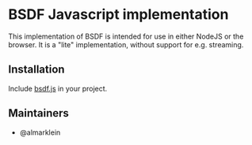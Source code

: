 # BSDF Javascript implementation

This implementation of BSDF is intended for use in either NodeJS or the browser.
It is a "lite" implementation, without support for e.g. streaming.

## Installation

Include [bsdf.js](bsdf.js) in your project.



## Maintainers

* @almarklein
